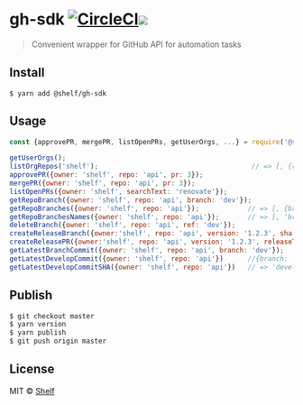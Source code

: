# gh-sdk [![CircleCI](https://circleci.com/gh/shelfio/gh-sdk/tree/master.svg?style=svg)](https://circleci.com/gh/shelfio/gh-sdk/tree/master)![](https://img.shields.io/badge/code_style-prettier-ff69b4.svg)

> Convenient wrapper for GitHub API for automation tasks

## Install

```
$ yarn add @shelf/gh-sdk
```

## Usage

```js
const {approvePR, mergePR, listOpenPRs, getUserOrgs, ...} = require('@shelf/gh-sdk');

getUserOrgs();
listOrgRepos('shelf');                                      // => [, {repo}]
approvePR({owner: 'shelf', repo: 'api', pr: 3});
mergePR({owner: 'shelf', repo: 'api', pr: 3});
listOpenPRs({owner: 'shelf', searchText: 'renovate'});
getRepoBranch({owner: 'shelf', repo: 'api', branch: 'dev'});
getRepoBranches({owner: 'shelf', repo: 'api'});            // => [, {branch}]
getRepoBranchesNames({owner: 'shelf', repo: 'api'});       // => [, 'branch-ref']
deleteBranch({owner: 'shelf', repo: 'api', ref: 'dev'});
createReleaseBranch({owner:'shelf', repo: 'api', version: '1.2.3', sha: 'dev'})  // => ref 'refs/heads/release/v1.2.3` (refs/heads - for git link)
createReleasePR({owner:'shelf', repo: 'api', version: '1.2.3', releaseTitle: 'Good stuff'})  //=> ref: 'release/v1.2.3`, title: Release v1.2.3: Good stuff
getLatestBranchCommit({owner: 'shelf', repo: 'api', branch: 'dev'});
getLatestDevelopCommit({owner: 'shelf', repo: 'api'})      //{branch: 'develop} as default
getLatestDevelopCommitSHA({owner: 'shelf', repo: 'api'})   // => 'develop-branch-hash-string'
```

## Publish

```sh
$ git checkout master
$ yarn version
$ yarn publish
$ git push origin master
```

## License

MIT © [Shelf](https://shelf.io)
